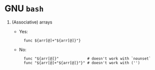 GNU `bash`
==========

1. (Associative) arrays
    * Yes:

            func ${arr[@]+"${arr[@]}"}

    * No:

            func "${arr[@]}"             # doesn't work with `nounset`
            func "${arr[@]+"${arr[@]}"}" # doesn't work with ('')
